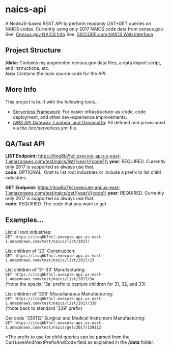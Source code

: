 # naics-api
A NodeJS-based REST API to perform readonly LIST+GET queries on NAICS codes. Currently using only 2017 NAICS code data from census.gov.\
See: [Census.gov NAICS Info](https://www.census.gov/eos/www/naics/)
See: [SICCODE.com NAICS Web Interface](https://siccode.com/en/naicscode/list/directory)

## Project Structure
**/data:** Contains my augmented census.gov data files, a data import script, and instructions, etc.\
**/src:** Contains the main source code for the API.

## More Info
This project is built with the following tools...
* [Serverless Framework](https://Serverless.com): For easier infrastructure-as-code, code deployment, and other dev-experience improvements.
* [AWS API Gateway, Lambda, and DynamoDb](https://aws.amazon.com): All defined and provisioned via the /src/serverless.yml file.

## QA/Test API
**LIST Endpoint:** https://itoq6b7hcl.execute-api.us-east-1.amazonaws.com/test/naics/list/{year}/{code?}\
**year**: REQUIRED. Currently only 2017 is supported so always use that.\
**code**: OPTIONAL. Omit to list root industries or include a prefix to list child industries.

**GET Endpoint:** https://itoq6b7hcl.execute-api.us-east-1.amazonaws.com/test/naics/get/{year}/{code}\
**year**: REQUIRED. Currently only 2017 is supported so always use that.\
**code**: REQUIRED. The code that you want to get.

## Examples...
List all root industries:\
`GET https://itoq6b7hcl.execute-api.us-east-1.amazonaws.com/test/naics/list/2017/`

List children of '23' Construction:\
`GET https://itoq6b7hcl.execute-api.us-east-1.amazonaws.com/test/naics/list/2017/23`

List children of '31-33' Manufacturing:\
`GET https://itoq6b7hcl.execute-api.us-east-1.amazonaws.com/test/naics/list/2017/3a`\
(*note the special '3a' prefix to capture children for 31, 32, and 33)

List children of '339' Miscellaneous Manufacturing:\
`GET https://itoq6b7hcl.execute-api.us-east-1.amazonaws.com/test/naics/list/2017/339`\
(*note back to standard '339' prefix)

Get code '339112' Surgical and Medical Instrument Manufacturing:\
`GET https://itoq6b7hcl.execute-api.us-east-1.amazonaws.com/test/naics/get/2017/339112`

*The prefix to use for child queries can be parsed from the CurrLevelAndNextPrefixAndCode field as explained in the **/data** folder.
